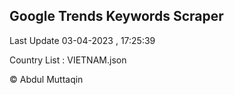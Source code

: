 

## Google Trends Keywords Scraper 
 
Last Update 03-04-2023 , 17:25:39

Country List :
VIETNAM.json



© Abdul Muttaqin 
